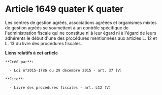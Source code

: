 # Article 1649 quater K quater

Les centres de gestion agréés, associations agréées et organismes mixtes de gestion agréés se soumettent à un contrôle
spécifique de l'administration fiscale qui ne constitue ni à leur égard ni à l'égard de leurs adhérents le début d'une des
procédures mentionnées aux articles L. 12 et L. 13 du livre des procédures fiscales.

**Liens relatifs à cet article**

	**Créé par**:

	  - Loi n°2015-1786 du 29 décembre 2015 - art. 37 (V)

	**Cite**:

	  - Livre des procédures fiscales - art. L12 (V)
